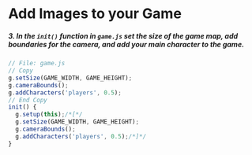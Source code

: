 # Add Images to your Game

##### 3. In the `init()` _function_ in `game.js` set the size of the game map, add boundaries for the camera, and add your main character to the game.

```javascript
// File: game.js
// Copy
g.setSize(GAME_WIDTH, GAME_HEIGHT);
g.cameraBounds();
g.addCharacters('players', 0.5);
// End Copy
init() {
  g.setup(this);/*[*/
  g.setSize(GAME_WIDTH, GAME_HEIGHT);
  g.cameraBounds();
  g.addCharacters('players', 0.5);/*]*/
}
```